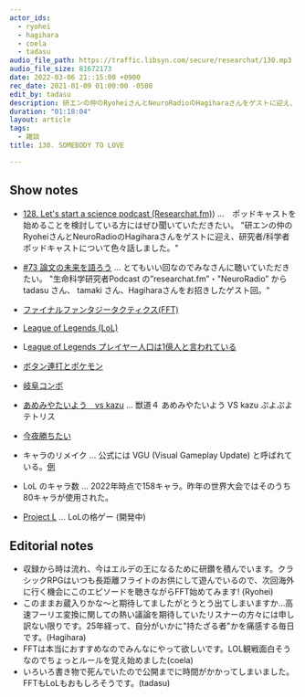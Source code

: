 ```yaml
---
actor_ids:
  - ryohei
  - hagihara
  - coela
  - tadasu
audio_file_path: https://traffic.libsyn.com/secure/researchat/130.mp3
audio_file_size: 81672173
date: 2022-03-06 21::15:00 +0900
rec_date: 2021-01-09 01:00:00 -0500
edit_by: tadasu
description: 研エンの仲のRyoheiさんとNeuroRadioのHagiharaさんをゲストに迎え、FFTとLoLについて話しました。
duration: "01:18:04"
layout: article
tags:
  - 雑談
title: 130. SOMEBODY TO LOVE

---
```

## Show notes
- [128. Let's start a science podcast (Researchat.fm)](https://researchat.fm/episode/128)) ...　ポッドキャストを始めることを検討している方にはぜひ聞いていただきたい。 "研エンの仲のRyoheiさんとNeuroRadioのHagiharaさんをゲストに迎え、研究者/科学者ポッドキャストについて色々話しました。"
- [#73 論文の未来を語ろう](https://anchor.fm/ken-en-no-naka/episodes/73-e1d9uf5) ... とてもいい回なのでみなさんに聴いていただきたい。 "生命科学研究者Podcast の”researchat.fm”・"NeuroRadio” から tadasu さん、 tamaki さん、Hagiharaさんをお招きしたゲスト回。" 
- [ファイナルファンタジータクティクス(FFT)](https://ja.wikipedia.org/wiki/%E3%83%95%E3%82%A1%E3%82%A4%E3%83%8A%E3%83%AB%E3%83%95%E3%82%A1%E3%83%B3%E3%82%BF%E3%82%B8%E3%83%BC%E3%82%BF%E3%82%AF%E3%83%86%E3%82%A3%E3%82%AF%E3%82%B9)
- [League of Legends (LoL)](https://www.leagueoflegends.com/en-us/)
- L[eague of Legends プレイヤー人口は1億人と言われている](https://www.forbes.com/sites/insertcoin/2016/09/13/riot-games-reveals-league-of-legends-has-100-million-monthly-players/?sh=1afad9ce5aa8)

- [ボタン連打とポケモン](https://detail.chiebukuro.yahoo.co.jp/qa/question_detail/q1221187502)
- [岐阜コンボ](https://www.youtube.com/watch?v=fHEvlT9uqe4)
- [あめみやたいよう　vs kazu](https://www.youtube.com/watch?v=YJ9f50hUNV8&ab_channel=DaigotheBeasTV) ... 獣道４ あめみやたいよう VS kazu ぷよぷよテトリス
- [今夜勝ちたい](https://goziline.com/cat/%E3%82%B9%E3%83%885)
- キャラのリメイク ... 公式には VGU (Visual Gameplay Update) と呼ばれている。[例](https://www.leagueoflegends.com/ja-jp/news/dev/dev-kicking-off-udyr-s-vgu/)
- LoL のキャラ数 ... 2022年時点で158キャラ。昨年の世界大会ではそのうち80キャラが使用された。
- [Project L](https://www.riotgames.com/ja/news/project-l-dev-finding-our-game-ja) ... LoLの格ゲー (開発中)

## Editorial notes
- 収録から時は流れ、今はエルデの王になるために研鑽を積んでいます。クラシックRPGはいつも長距離フライトのお供にして遊んでいるので、次回海外に行く機会にこのエピソードを聴きながらFFT始めてみます! (Ryohei) 
- このままお蔵入りかな〜と期待してましたがとうとう出てしまいますか...高速フーリエ変換に関しての熱い議論を期待していたリスナーの方々には申し訳ない限りです。25年経って、自分がいかに"持たざる者"かを痛感する毎日です。(Hagihara)
- FFTは本当におすすめなのでみんなにやって欲しいです。LOL観戦面白そうなのでちょっとルールを覚え始めました(coela)
- いろいろ書き物で死んでいたので公開までに時間がかかってしまいました。FFTもLoLもおもしろそうです。(tadasu)

